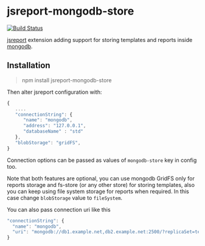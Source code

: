 # jsreport-mongodb-store

[![Build Status](https://travis-ci.org/jsreport/jsreport-mongodb-store.png?branch=master)](https://travis-ci.org/jsreport/jsreport-mongodb-store)

[jsreport](http://jsreport.net/) extension adding support for storing templates and reports inside [mongodb](https://www.mongodb.org/).

## Installation

> npm install jsreport-mongodb-store

Then alter jsreport configuration with:

```js
{
   ....
   "connectionString": {
      "name": "mongodb",
      "address": "127.0.0.1",
	  "databaseName" : "std"
   },
   "blobStorage": "gridFS",
}
```

Connection options can be passed as values of `mongodb-store` key in config too.

Note that both features are optional, you can use mongodb GridFS only for reports storage and fs-store (or any other store) for storing templates, also you can keep using file system storage for reports when required. In this case change `blobStorage` value to `fileSystem`.

You can also pass connection uri like this

```js
"connectionString": {
  "name": "mongodb",
  "uri": "mongodb://db1.example.net,db2.example.net:2500/?replicaSet=test"
}
```
